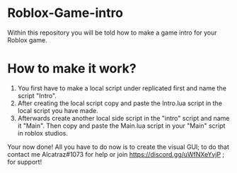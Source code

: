# Roblox-Game-intro
Within this repository you will be told how to make a game intro for your Roblox game.


# How to make it work?

1. You first have to make a local script under replicated first and name the script "Intro".
2. After creating the local script copy and paste the Intro.lua script in the local script you have made. 
3. Afterwards create another local side script in the "intro" script and name it "Main". Then copy and paste the Main.lua script in your "Main" script in roblox studios. 


Your now done! All you have to do now is to create the visual GUI; to do that contact me Alcatraz#1073 for help or join https://discord.gg/uWfNXeYvjP ; for support!

